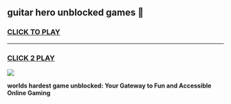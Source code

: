 
## guitar hero unblocked games 👋
<h3>
<a href="https://premium.freeplayer.one?title=guitar_hero_unblocked_games&ref=13F">CLICK TO PLAY</a></h3>
<hr>

<h3>
<a href="https://premium.freeplayer.one?title=guitar_hero_unblocked_games&ref=13F">CLICK 2 PLAY</a>
  
</h3>

<a href="https://premium.freeplayer.one?title=guitar_hero_unblocked_games&ref=12F/"><img src="https://clearcache.store/games.png"></a>


**worlds hardest game unblocked: Your Gateway to Fun and Accessible Online Gaming**

